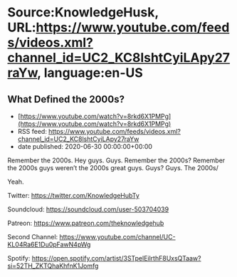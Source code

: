 # Source:KnowledgeHusk, URL:https://www.youtube.com/feeds/videos.xml?channel_id=UC2_KC8lshtCyiLApy27raYw, language:en-US

## What Defined the 2000s?
 - [https://www.youtube.com/watch?v=8rkd6X1PMPg](https://www.youtube.com/watch?v=8rkd6X1PMPg)
 - RSS feed: https://www.youtube.com/feeds/videos.xml?channel_id=UC2_KC8lshtCyiLApy27raYw
 - date published: 2020-06-30 00:00:00+00:00

Remember the 2000s. Hey guys. Guys. Remember the 2000s? Remember the 2000s guys weren’t the 2000s great guys. Guys? Guys. The 2000s/

Yeah.

Twitter: https://twitter.com/KnowledgeHubTy

Soundcloud: https://soundcloud.com/user-503704039

Patreon: https://www.patreon.com/theknowledgehub

Second Channel: https://www.youtube.com/channel/UC-KL04Ra6E1Du0pFawN4pWg

Spotify: https://open.spotify.com/artist/3STpelEilrthF8UxsQTaaw?si=52TH_ZKTQhaKhfnK1Jomfg

